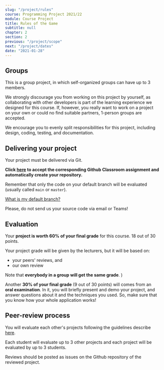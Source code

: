 ```yaml
---
slug: "/project/rules"
course: Programming Project 2021/22
module: Course Project
title: Rules of the Game
subtitle: null
chapter: 2
section: 2
previous: "/project/scope"
next: "/project/dates"
date: "2021-01-28"
---
```


## Groups

This is a group project, in which self-organized groups can have up to 3 members.

We strongly discourage you from working on this project by yourself, as collaborating with other developers is part of the learning experience we designed for this course. If, however, you really want to work on a project on your own or could no find suitable partners, 1-person groups are accepted.

We encourage you to evenly split responsibilities for this project, including design, coding, testing, and documentation.

## Delivering your project

Your project must be delivered via Git.

**Click [here](https://classroom.github.com/a/KEbQ1JIO) to accept the corresponding Github Classroom assignment and automatically create your repository.**

Remember that only the code on your default branch will be evaluated (usually called `main` or `master`).

[What is my default branch?](https://docs.github.com/en/pull-requests/collaborating-with-pull-requests/proposing-changes-to-your-work-with-pull-requests/about-branches)

Please, do not send us your source code via email or Teams!

## Evaluation

Your **project is worth 60% of your final grade** for this course. 18 out of 30 points.

Your project grade will be given by the lecturers, but it will be based on:

- your peers' reviews, and
- our own review

Note that **everybody in a group will get the same grade**.
)

Another **30% of your final grade** (9 out of 30 points) will comes from an **oral examination**. In it, you will briefly present and demo your project, and answer questions about it and the techniques you used. So, make sure that you know how your whole application works!

## Peer-review process

You will evaluate each other's projects following the guidelines describe [here]().

Each student will evaluate up to 3 other projects and each project will be evaluated by up to 3 students.

Reviews should be posted as issues on the Github repository of the reviewed project.
